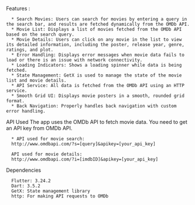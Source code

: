 Features :

      * Search Movies: Users can search for movies by entering a query in the search bar, and results are fetched dynamically from the OMDb API.
      * Movie List: Displays a list of movies fetched from the OMDb API based on the search query.
      * Movie Details: Users can click on any movie in the list to view its detailed information, including the poster, release year, genre, ratings, and plot.
      * Error Handling: Displays error messages when movie data fails to load or there is an issue with network connectivity.
      * Loading Indicators: Shows a loading spinner while data is being fetched.
      * State Management: GetX is used to manage the state of the movie list and movie details.
      * API Service: All data is fetched from the OMDb API using an HTTP service.
      * Smooth Grid UI: Displays movie posters in a smooth, rounded grid format.
      * Back Navigation: Properly handles back navigation with custom error handling.

API Used
    The app uses the OMDb API to fetch movie data. You need to get an API key from OMDb API.
      
      * API used for movie search:
      http://www.omdbapi.com/?s=[query]&apikey=[your_api_key]
      
      API used for movie details:
      http://www.omdbapi.com/?i=[imdbID]&apikey=[your_api_key]

Dependencies

      Flutter: 3.24.2
      Dart: 3.5.2
      GetX: State management library
      http: For making API requests to OMDb

